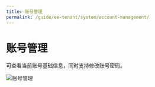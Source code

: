 ```yaml
---
title: 账号管理
permalink: /guide/ee-tenant/system/account-management/
---
```


# 账号管理

可查看当前账号基础信息，同时支持修改账号密码。

![账号管理](https://yunshan-guangzhou.oss-cn-beijing.aliyuncs.com/pub/pic/202406206673deb1234e2.png)
